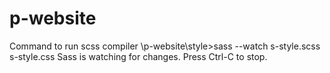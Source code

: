 # p-website

Command to run scss compiler
\p-website\style>sass --watch s-style.scss s-style.css
Sass is watching for changes. Press Ctrl-C to stop.